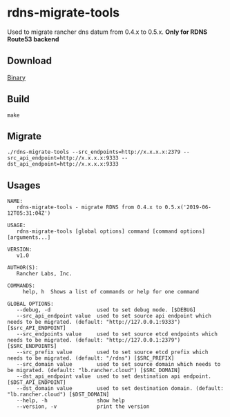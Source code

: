 # rdns-migrate-tools

Used to migrate rancher dns datum from 0.4.x to 0.5.x. **Only for RDNS Route53 backend**

## Download

[Binary](https://github.com/Jason-ZW/rdns-migrate-tools/releases/download/v1.0/rdns-migrate-tools)

## Build

`make`

## Migrate
```
./rdns-migrate-tools --src_endpoints=http://x.x.x.x:2379 --src_api_endpoint=http://x.x.x.x:9333 --dst_api_endpoint=http://x.x.x.x:9333
```

## Usages
```
NAME:
   rdns-migrate-tools - migrate RDNS from 0.4.x to 0.5.x('2019-06-12T05:31:04Z')

USAGE:
   rdns-migrate-tools [global options] command [command options] [arguments...]

VERSION:
   v1.0

AUTHOR(S):
   Rancher Labs, Inc.

COMMANDS:
     help, h  Shows a list of commands or help for one command

GLOBAL OPTIONS:
   --debug, -d               used to set debug mode. [$DEBUG]
   --src_api_endpoint value  used to set source api endpoint which needs to be migrated. (default: "http://127.0.0.1:9333") [$src_API_ENDPOINT]
   --src_endpoints value     used to set source etcd endpoints which needs to be migrated. (default: "http://127.0.0.1:2379") [$SRC_ENDPOINTS]
   --src_prefix value        used to set source etcd prefix which needs to be migrated. (default: "/rdns") [$SRC_PREFIX]
   --src_domain value        used to set source domain which needs to be migrated. (default: "lb.rancher.cloud") [$SRC_DOMAIN]
   --dst_api_endpoint value  used to set destination api endpoint. [$DST_API_ENDPOINT]
   --dst_domain value        used to set destination domain. (default: "lb.rancher.cloud") [$DST_DOMAIN]
   --help, -h                show help
   --version, -v             print the version
```